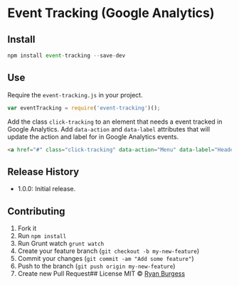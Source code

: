 Event Tracking (Google Analytics)
=============
 
## Install
```js
npm install event-tracking --save-dev
```
## Use
Require the `event-tracking.js` in your project.
```js
var eventTracking = require('event-tracking')();
```

Add the class `click-tracking` to an element that needs a event tracked in Google Analytics. Add `data-action` and `data-label` attributes that will update the action and label for in Google Analytics events.
```html
<a href="#" class="click-tracking" data-action="Menu" data-label="Header menu open">Menu</a>
```

## Release History
* 1.0.0: Initial release.
 
## Contributing
1. Fork it
2. Run `npm install`
3. Run Grunt watch `grunt watch`
4. Create your feature branch (`git checkout -b my-new-feature`)
5. Commit your changes (`git commit -am "Add some feature"`)
6. Push to the branch (`git push origin my-new-feature`)
7. Create new Pull Request## License
MIT © [Ryan Burgess](http://github.com/ryanburgess)